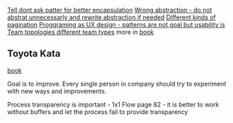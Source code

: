 [Tell dont ask patter for better encapsulation](https://martinfowler.com/bliki/TellDontAsk.html)
[Wrong abstraction - do not abstrat unnecessarly and rewrite abstraction if needed](https://sandimetz.com/blog/2016/1/20/the-wrong-abstraction)
[Different kinds of pagination](https://ignaciochiazzo.medium.com/paginating-requests-in-apis-d4883d4c1c4c)
[Proggraming as UX design - patterns are not goal but usability is](https://silverhammermba.github.io/blog/2022/07/10/ui)
[Team topologies different team types](https://lucidspark.com/blog/understanding-the-4-main-team-topologies)
more in [book](https://www.amazon.com/Team-Topologies-Organizing-Business-Technology/dp/1942788819) 

## Toyota Kata
[book](https://www.amazon.com/Toyota-Kata-Managing-Improvement-Adaptiveness/dp/0071635238)

Goal is to improve. Every single person in company should try to experiment with new ways and improvements.

Process transparency is important -  1x1 Flow page 82 - it is better to work without buffers and let the process fail to provide transparency


